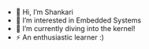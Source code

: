 - 👋 Hi, I’m Shankari
- 👀 I’m interested in Embedded Systems
- 🌱 I’m currently diving into the kernel!
- ⚡ An enthusiastic learner :)

<!---
Shankari02/Shankari02 is a ✨ special ✨ repository because its `README.md` (this file) appears on your GitHub profile.
You can click the Preview link to take a look at your changes.
--->
